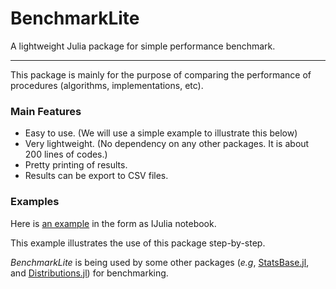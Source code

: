 # BenchmarkLite

A lightweight Julia package for simple performance benchmark.

------------

This package is mainly for the purpose of comparing the performance of procedures (algorithms, implementations, etc). 

### Main Features

- Easy to use. (We will use a simple example to illustrate this below)
- Very lightweight. (No dependency on any other packages. It is about 200 lines of codes.)
- Pretty printing of results.
- Results can be export to CSV files.

### Examples

Here is [an example](http://nbviewer.ipython.org/github/lindahua/BenchmarkLite.jl/blob/master/examples/mathfuns_benchmark.ipynb) in the form as IJulia notebook.

This example illustrates the use of this package step-by-step.

*BenchmarkLite* is being used by some other packages (*e.g*, [StatsBase.jl](https://github.com/JuliaStats/StatsBase.jl), and [Distributions.jl](https://github.com/JuliaStats/Distributions.jl)) for benchmarking.

